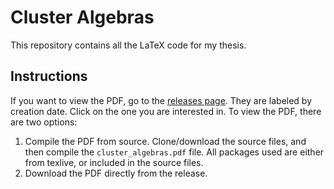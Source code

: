# Cluster Algebras

This repository contains all the LaTeX code for my thesis.

## Instructions

If you want to view the PDF, go to the [releases page](https://github.com/WannesMalfait/Cluster-Algebras/releases). They are labeled by creation date. Click on the one you are interested in. To view the PDF, there are two options:

1. Compile the PDF from source. Clone/download the source files, and then compile the `cluster_algebras.pdf` file. All packages used are either from texlive, or included in the source files.
2. Download the PDF directly from the release.

